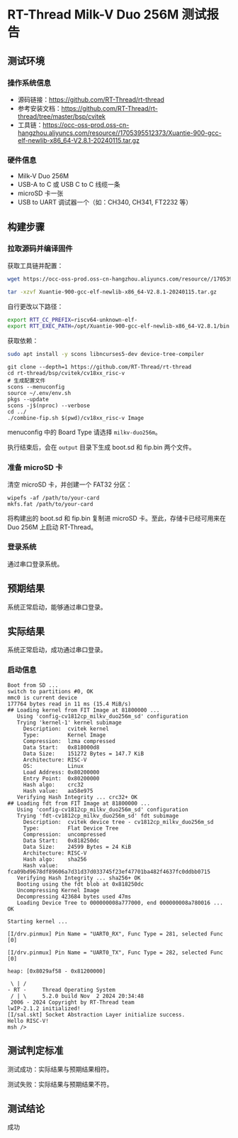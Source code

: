 # RT-Thread Milk-V Duo 256M 测试报告

## 测试环境

### 操作系统信息

- 源码链接：https://github.com/RT-Thread/rt-thread
- 参考安装文档：https://github.com/RT-Thread/rt-thread/tree/master/bsp/cvitek
- 工具链：https://occ-oss-prod.oss-cn-hangzhou.aliyuncs.com/resource//1705395512373/Xuantie-900-gcc-elf-newlib-x86_64-V2.8.1-20240115.tar.gz

### 硬件信息

- Milk-V Duo 256M
- USB-A to C 或 USB C to C 线缆一条
- microSD 卡一张
- USB to UART 调试器一个（如：CH340, CH341, FT2232 等）

## 构建步骤

### 拉取源码并编译固件

获取工具链并配置：
```bash
wget https://occ-oss-prod.oss-cn-hangzhou.aliyuncs.com/resource//1705395512373/Xuantie-900-gcc-elf-newlib-x86_64-V2.8.1-20240115.tar.gz

tar -xzvf Xuantie-900-gcc-elf-newlib-x86_64-V2.8.1-20240115.tar.gz
```

自行更改以下路径：
```bash
export RTT_CC_PREFIX=riscv64-unknown-elf-
export RTT_EXEC_PATH=/opt/Xuantie-900-gcc-elf-newlib-x86_64-V2.8.1/bin
```

获取依赖：
```bash
sudo apt install -y scons libncurses5-dev device-tree-compiler
```

```shell
git clone --depth=1 https://github.com/RT-Thread/rt-thread
cd rt-thread/bsp/cvitek/cv18xx_risc-v
# 生成配置文件
scons --menuconfig
source ~/.env/env.sh
pkgs --update
scons -j$(nproc) --verbose
cd ../
./combine-fip.sh $(pwd)/cv18xx_risc-v Image
```

menuconfig 中的 Board Type 请选择 `milkv-duo256m`。

执行结束后，会在 `output` 目录下生成 boot.sd 和 fip.bin 两个文件。

### 准备 microSD 卡

清空 microSD 卡，并创建一个 FAT32 分区：
```shell
wipefs -af /path/to/your-card
mkfs.fat /path/to/your-card
```

将构建出的 boot.sd 和 fip.bin 复制进 microSD 卡。至此，存储卡已经可用来在 Duo 256M 上启动 RT-Thread。

### 登录系统

通过串口登录系统。

## 预期结果

系统正常启动，能够通过串口登录。

## 实际结果

系统正常启动，成功通过串口登录。

### 启动信息

```log
Boot from SD ...
switch to partitions #0, OK
mmc0 is current device
177764 bytes read in 11 ms (15.4 MiB/s)
## Loading kernel from FIT Image at 81800000 ...
   Using 'config-cv1812cp_milkv_duo256m_sd' configuration
   Trying 'kernel-1' kernel subimage
     Description:  cvitek kernel
     Type:         Kernel Image
     Compression:  lzma compressed
     Data Start:   0x818000d8
     Data Size:    151272 Bytes = 147.7 KiB
     Architecture: RISC-V
     OS:           Linux
     Load Address: 0x80200000
     Entry Point:  0x80200000
     Hash algo:    crc32
     Hash value:   aa58e975
   Verifying Hash Integrity ... crc32+ OK
## Loading fdt from FIT Image at 81800000 ...
   Using 'config-cv1812cp_milkv_duo256m_sd' configuration
   Trying 'fdt-cv1812cp_milkv_duo256m_sd' fdt subimage
     Description:  cvitek device tree - cv1812cp_milkv_duo256m_sd
     Type:         Flat Device Tree
     Compression:  uncompressed
     Data Start:   0x818250dc
     Data Size:    24599 Bytes = 24 KiB
     Architecture: RISC-V
     Hash algo:    sha256
     Hash value:   fca09bd9678df89606a7d31d37d033745f23ef47701ba482f4637fc0ddbb0715
   Verifying Hash Integrity ... sha256+ OK
   Booting using the fdt blob at 0x818250dc
   Uncompressing Kernel Image
   Decompressing 423684 bytes used 47ms
   Loading Device Tree to 000000008a777000, end 000000008a780016 ... OK

Starting kernel ...

[I/drv.pinmux] Pin Name = "UART0_RX", Func Type = 281, selected Func [0]

[I/drv.pinmux] Pin Name = "UART0_TX", Func Type = 282, selected Func [0]

heap: [0x8029af58 - 0x81200000]

 \ | /
- RT -     Thread Operating System
 / | \     5.2.0 build Nov  2 2024 20:34:48
 2006 - 2024 Copyright by RT-Thread team
lwIP-2.1.2 initialized!
[I/sal.skt] Socket Abstraction Layer initialize success.
Hello RISC-V!
msh />

```

## 测试判定标准

测试成功：实际结果与预期结果相符。

测试失败：实际结果与预期结果不符。

## 测试结论

成功
